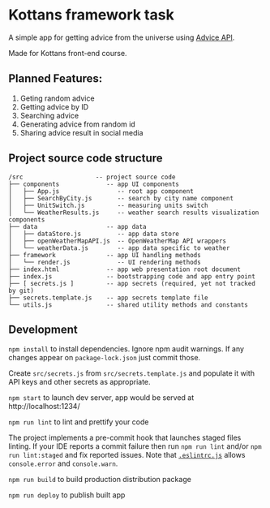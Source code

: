# Kottans framework task

A simple app for getting advice from the universe using [Advice API](https://api.adviceslip.com/).

Made for Kottans front-end course.

## Planned Features:

1. Geting random advice
2. Getting advice by ID
3. Searching advice
4. Generating advice from random id
5. Sharing advice result in social media

## Project source code structure

```
/src                    -- project source code
├── components             -- app UI components
│   ├── App.js                -- root app component
│   ├── SearchByCity.js       -- search by city name component
│   ├── UnitSwitch.js         -- measuring units switch
│   └── WeatherResults.js     -- weather search results visualization components
├── data                   -- app data
│   ├── dataStore.js          -- app data store
│   ├── openWeatherMapAPI.js  -- OpenWeatherMap API wrappers
│   └── weatherData.js        -- app data specific to weather
├── framework              -- app UI handling methods
│   └── render.js             -- UI rendering methods
├── index.html             -- app web presentation root document
├── index.js               -- bootstrapping code and app entry point
├── [ secrets.js ]         -- app secrets (required, yet not tracked by git)
├── secrets.template.js    -- app secrets template file
└── utils.js               -- shared utility methods and constants
```

## Development

`npm install` to install dependencies.
Ignore npm audit warnings.
If any changes appear on `package-lock.json` just commit those.

Create `src/secrets.js` from `src/secrets.template.js` and populate
it with API keys and other secrets as appropriate.

`npm start` to launch dev server, app would be served at http://localhost:1234/

`npm run lint` to lint and prettify your code

The project implements a pre-commit hook that launches staged files linting.
If your IDE reports a commit failure then run `npm run lint` and/or `npm run lint:staged`
and fix reported issues. Note that [`.eslintrc.js`](./.eslintrc.js) allows
`console.error` and `console.warn`.

`npm run build` to build production distribution package

`npm run deploy` to publish built app
